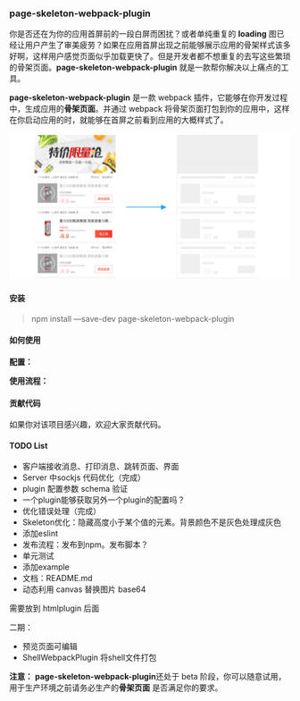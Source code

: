 ### page-skeleton-webpack-plugin

你是否还在为你的应用首屏前的一段白屏而困扰？或者单纯重复的 **loading** 图已经让用户产生了审美疲劳？如果在应用首屏出现之前能够展示应用的骨架样式该多好啊，这样用户感觉页面似乎加载更快了。但是开发者都不想重复的去写这些繁琐的骨架页面。**page-skeleton-webpack-plugin** 就是一款帮你解决以上痛点的工具。

**page-skeleton-webpack-plugin** 是一款 webpack 插件，它能够在你开发过程中，生成应用的**骨架页面**。并通过 webpack 将骨架页面打包到你的应用中，这样在你启动应用的时，就能够在首屏之前看到应用的大概样式了。

![](./assets/skeleton2.jpg)

#### 安装

> npm install —save-dev page-skeleton-webpack-plugin

#### 如何使用

**配置：**

**使用流程：**

#### 贡献代码

如果你对该项目感兴趣，欢迎大家贡献代码。

#### TODO List

- 客户端接收消息、打印消息、跳转页面、界面
- Server 中sockjs 代码优化（完成）
- plugin 配置参数 schema 验证
- 一个plugin能够获取另外一个plugin的配置吗？
- 优化错误处理（完成）
- Skeleton优化：隐藏高度小于某个值的元素。背景颜色不是灰色处理成灰色
- 添加eslint
- 发布流程：发布到npm。发布脚本？
- 单元测试
- 添加example
- 文档：README.md
- 动态利用 canvas 替换图片 base64

需要放到 htmlplugin 后面

二期：

- 预览页面可编辑
- ShellWebpackPlugin 将shell文件打包

**注意：** **page-skeleton-webpack-plugin**还处于 beta 阶段，你可以随意试用，用于生产环境之前请务必生产的**骨架页面** 是否满足你的要求。